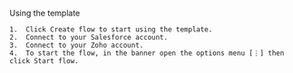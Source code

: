 Using the template

	1.	Click Create flow to start using the template.
	2.	Connect to your Salesforce account.
	3.	Connect to your Zoho account.
	4.  To start the flow, in the banner open the options menu [⋮] then click Start flow.